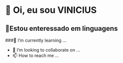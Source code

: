 # 👋 Oi, eu sou VINICIUS
## 👀Estou enteressado em linguagens
###🌱 I’m currently learning ...
- 💞️ I’m looking to collaborate on ...
- 📫 How to reach me ...

<!---
viniiusdolfini/viniiusdolfini is a ✨ special ✨ repository because its `README.md` (this file) appears on your GitHub profile.
You can click the Preview link to take a look at your changes.
--->
